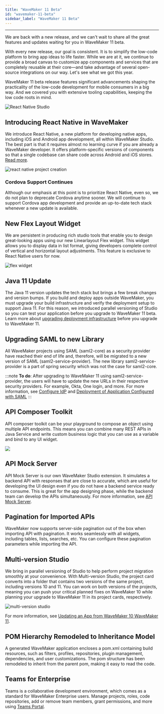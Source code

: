 ```yaml
---
title: "WaveMaker 11 Beta"
id: "wavemaker-11-beta"
sidebar_label: "WaveMaker 11 Beta"
---
```

---

We are back with a new release, and we can't wait to share all the great features and updates waiting for you in WaveMaker 11 beta.

With every new release, our goal is consistent. It is to simplify the low-code platform to bring app ideas to life faster. While we are at it, we continue to provide a broad canvas to customize app components and services that are completely reusable at their core—and take advantage of several open-source integrations on our way. Let's see what we got this year.

WaveMaker 11 beta release features significant advancements shaping the practicality of the low-code development for mobile consumers in a big way. And we covered you with extensive tooling capabilities, keeping the low code roots in mind.

![React Native Studio](/learn/assets/react-native-studio.png)

## Introducing React Native in WaveMaker

We introduce React Native, a new platform for developing native apps, including iOS and Android app development, all within WaveMaker Studio. The best part is that it requires almost no learning curve if you are already a WaveMaker developer. It offers platform-specific versions of components so that a single codebase can share code across Android and iOS stores. [Read more](/learn/react-native/react-native).

![react native project creation](/learn/assets/react-native-project-creation.png)

### Cordova Support Continues

Although our emphasis at this point is to prioritize React Native, even so, we do not plan to deprecate Cordova anytime sooner. We will continue to support Cordova app development and provide an up-to-date tech stack whenever a new update is available. 

## New Flex Layout Widget

We are persistent in producing rich studio tools that enable you to design great-looking apps using our new Linearlayout Flex widget. This widget allows you to display data in list format, giving developers complete control of vertical and horizontal layout adjustments. This feature is exclusive to React Native users for now. 

![flex widget](/learn/assets/flex-layout-widget.gif)

## Java 11 Update

The Java 11 version updates the tech stack but brings a few break changes and version bumps. If you build and deploy apps outside WaveMaker, you must upgrade your build infrastructure and verify the deployment setup to support Java 11. For this reason, we introduced parallel versioning of Studio so you can test your application before you upgrade to WaveMaker 11 beta. Learn more about [upgrading deployment infrastructure](/learn/how-tos/upgrade-guide-wavemaker-10-to-11#upgrade-deployment-infrastructure) before you upgrade to WaveMaker 11. 

## Upgrading SAML to new Library

All WaveMaker projects using SAML (saml2-core) as a security provider have reached their end of life and, therefore, will be migrated to a new version of SAML (saml2-service-provider). The new library saml2-service-provider is a part of spring security which was not the case for saml2-core. 

:::note
**To do**:
After upgrading to WaveMaker 11 using saml2-service-provider, the users will have to update the new URLs in their respective security providers. For example, Okta, One login, and more. For more information, see [Configure IdP](/learn/app-development/app-security/saml-integration/#configure-idp-with-wavemaker-application) and [Deployment of Application Configured with SAML](/learn/app-development/app-security/saml-integration/#deployment-of-application-that-is-configured-with-saml)
:::

## API Composer Toolkit

API composer toolkit can be your playground to compose an object using multiple API endpoints. This means you can combine many REST APIs in Java Service and write custom business logic that you can use as a variable and bind to any UI widget. 

![](/learn/assets/api-composer.png)

## API Mock Server

API Mock Server is our own WaveMaker Studio extension. It simulates a backend API with responses that are close to accurate, which are useful for developing the UI design even if you do not have a backend service ready to consume. This is great for the app designing phase, while the backend team can develop the APIs simultaneously. For more information, see [API Mock Server](/learn/app-development/services/api-mock-server).

## Pagination for Imported APIs

WaveMaker now supports server-side pagination out of the box when importing API with pagination. It works seamlessly with all widgets, including tables, lists, searches, etc. You can configure these pagination parameters while importing the API. 

## Multi-version Studio

We bring in parallel versioning of Studio to help perform project migration smoothly at your convenience. With Multi-version Studio, the project card converts into a folder that contains two versions of the same project, including versions 10 and 11. You can work on both versions of the projects, meaning you can push your critical planned fixes on WaveMaker 10 while planning your upgrade to WaveMaker 11 in its project cards, respectively. 

![multi-version studio](/learn/assets/multi-version-studio.png)

For more information, see [Updating an App from WaveMaker 10 WaveMaker 11](/learn/how-tos/upgrade-guide-wavemaker-10-to-11).

## POM Hierarchy Remodeled to Inheritance Model

A generated WaveMaker application encloses a pom.xml containing build resources, such as filters, profiles, repositories, plugin management, dependencies, and user customizations. The pom structure has been remodeled to inherit from the parent pom, making it easy to read the code. 

## Teams for Enterprise

Teams is a collaborative development environment, which comes as a standard for WaveMaker Enterprise users. Manage projects, roles, code repositories, add or remove team members, grant permissions, and more using [Teams Portal](/learn/teams/overview). 